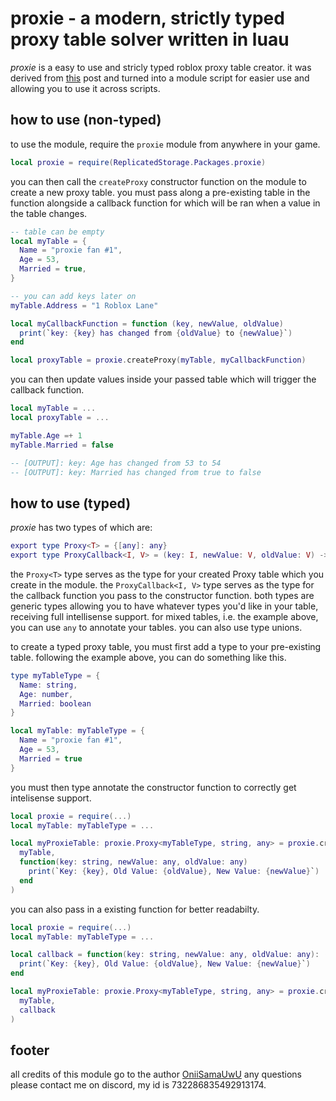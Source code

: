 # proxie - a modern, strictly typed proxy table solver written in luau
*proxie* is a easy to use and stricly typed roblox proxy table creator. it was derived from [this](https://devforum.roblox.com/t/metatable-and-proxy-table-help/3086359/2) post and turned into a module script for easier use and allowing you to use it across scripts.

## how to use (non-typed)
to use the module, require the `proxie` module from anywhere in your game.
```lua
local proxie = require(ReplicatedStorage.Packages.proxie)
```
you can then call the `createProxy` constructor function on the module to create a new proxy table. you must pass along a pre-existing table in the function alongside a callback function for which will be ran when a value in the table changes.
```lua
-- table can be empty 
local myTable = { 
  Name = "proxie fan #1",
  Age = 53,
  Married = true,
}

-- you can add keys later on
myTable.Address = "1 Roblox Lane"

local myCallbackFunction = function (key, newValue, oldValue)
  print(`key: {key} has changed from {oldValue} to {newValue}`)
end

local proxyTable = proxie.createProxy(myTable, myCallbackFunction)
```
you can then update values inside your passed table which will trigger the callback function.
```lua
local myTable = ...
local proxyTable = ...

myTable.Age =+ 1
myTable.Married = false

-- [OUTPUT]: key: Age has changed from 53 to 54
-- [OUTPUT]: key: Married has changed from true to false

```
## how to use (typed)
*proxie* has two types of which are:
```lua
export type Proxy<T> = {[any]: any}
export type ProxyCallback<I, V> = (key: I, newValue: V, oldValue: V) -> ()
```
the `Proxy<T>` type serves as the type for your created Proxy table which you create in the module. the `ProxyCallback<I, V>` type serves as the type for the callback function you pass to the constructor function. both types are generic types allowing you to have whatever types you'd like in your table, receiving full intellisense support. for mixed tables, i.e. the example above, you can use `any` to annotate your tables. you can also use type unions.

to create a typed proxy table, you must first add a type to your pre-existing table. following the example above, you can do something like this.
```lua
type myTableType = {
  Name: string,
  Age: number,
  Married: boolean
}

local myTable: myTableType = {
  Name = "proxie fan #1",
  Age = 53,
  Married = true
}
```
you must then type annotate the constructor function to correctly get intelisense support.
```lua
local proxie = require(...)
local myTable: myTableType = ...

local myProxieTable: proxie.Proxy<myTableType, string, any> = proxie.createProxy(
  myTable,
  function(key: string, newValue: any, oldValue: any)
    print(`Key: {key}, Old Value: {oldValue}, New Value: {newValue}`)
  end
)
```
you can also pass in a existing function for better readabilty.
```lua
local proxie = require(...)
local myTable: myTableType = ...

local callback = function(key: string, newValue: any, oldValue: any): ()
  print(`Key: {key}, Old Value: {oldValue}, New Value: {newValue}`)
end

local myProxieTable: proxie.Proxy<myTableType, string, any> = proxie.createProxy(
  myTable,
  callback
)
```
## footer
all credits of this module go to the author [OniiSamaUwU](https://www.roblox.com/users/profile?username=OniiSamaUwU)
any questions please contact me on discord, my id is 732286835492913174. 




